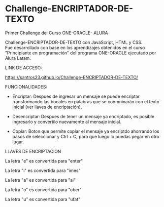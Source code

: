 # Challenge-ENCRIPTADOR-DE-TEXTO
Primer Challenge del Curso ONE-ORACLE- ALURA

Challenge-ENCRIPTADOR-DE-TEXTO con JavaScript, HTML y CSS.
<br>
Fue desarrollado con base en los aprendizajes obtenidos en el curso "Principiante en programación" del programa ONE-ORACLE ejecutado por Alura Latam.

LINK DE ACCESO:

https://santros23.github.io/Challenge-ENCRIPTADOR-DE-TEXTO/

FUNCIONALIDADES:

 - Encriptar: Despues de ingresar un mensaje se puede encriptar transformando las bocales en palabras que se conmninarán con el texto inicial (ver llaves de encriptación).
   
 - Desencriptar: Despues de tener un mensaje ya encriptado, es posible ingresarlo y convertilo nuevamente al mensaje inicial.
   
 - Copiar: Boton que permite copiar el mensaje ya encriptdo ahorrando los pasos de seleccionar y Ctrl + C, para que luego lo puedas pegar en otro lugar.
   

LLAVES DE ENCRIPTACION

La letra "e" es convertida para "enter"

La letra "i" es convertida para "imes"

La letra "a" es convertida para "ai"

La letra "o" es convertida para "ober"

La letra "u" es convertida para "ufat"

